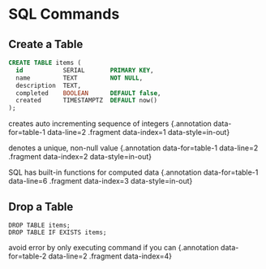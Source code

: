 # SQL Commands

<div class='row'>
<div class='cell-4'>

## Create a Table

```sql {#table-1 data-span="2:16:21 .fragment data-style=highlight-in-out data-index=1; 2:26:36 .fragment data-style=highlight-in-out data-index=2; 6:34:38 .fragment data-style=highlight-in data-index=3"}
CREATE TABLE items (
  id           SERIAL       PRIMARY KEY,
  name         TEXT         NOT NULL,
  description  TEXT,
  completed    BOOLEAN      DEFAULT false,  
  created      TIMESTAMPTZ  DEFAULT now()
);
```

</div>
<div class='cell-2 smallest'>

creates auto incrementing sequence of integers {.annotation data-for=table-1 data-line=2 .fragment data-index=1 data-style=in-out}

denotes a unique, non-null value {.annotation data-for=table-1 data-line=2 .fragment data-index=2 data-style=in-out}

SQL has built-in functions for computed data {.annotation data-for=table-1 data-line=6 .fragment data-index=3 data-style=in-out}

</div>
</div><!-- end row -->

<div class='row'>
<div class='cell-4'>

## Drop a Table

``` {#table-2}
DROP TABLE items;
DROP TABLE IF EXISTS items;
```

</div>
<div class='cell-2 smallest'>

avoid error by only executing command if you can {.annotation data-for=table-2 data-line=2 .fragment data-index=4}

</div>
</div><!-- end row -->


